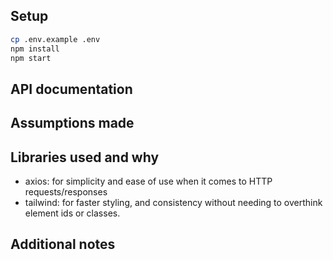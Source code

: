 ## Setup
```bash
cp .env.example .env
npm install
npm start
```

## API documentation
## Assumptions made
## Libraries used and why
- axios: for simplicity and ease of use when it comes to HTTP requests/responses
- tailwind: for faster styling, and consistency without needing to overthink element ids or classes.

## Additional notes
